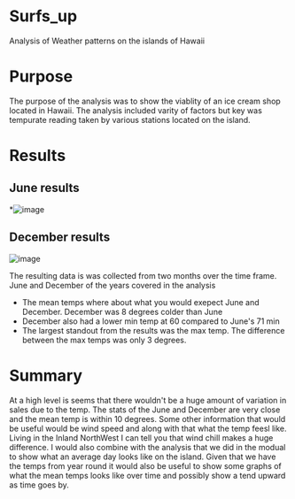 # Surfs_up
Analysis of Weather patterns on the islands of Hawaii 
# Purpose
The purpose of the analysis was to show the viablity of an ice cream shop located in Hawaii. The analysis included varity of factors but key was tempurate reading taken by various stations located on the island.
# Results
## June results
*![image](https://user-images.githubusercontent.com/77762219/114295490-796f3f00-9a5a-11eb-9d57-a650432c4ff7.png)
## December results
![image](https://user-images.githubusercontent.com/77762219/114295506-94da4a00-9a5a-11eb-9415-15caf158a0f4.png)

The resulting data is was collected from two months over the time frame. June and December of the years covered in the analysis
* The mean temps where about what you would exepect June and December. December was 8 degrees colder than June
* December also had a lower min temp at 60 compared to June's 71 min
* The largest standout from the results was the max temp. The difference between the max temps was only 3 degrees.

# Summary
At a high level is seems that there wouldn't be a huge amount of variation in sales due to the temp. The stats of the June and December are very close and the mean temp is within 10 degrees. 
Some other information that would be useful would be wind speed and along with that what the temp feesl like. Living in the Inland NorthWest I can tell you that wind chill makes a huge difference. 
I would also combine with the analysis that we did in the modual to show what an average day looks like on the island. 
Given that we have the temps from year round it would also be useful to show some graphs of what the mean temps looks like over time and possibly show a tend upward as time goes by.
